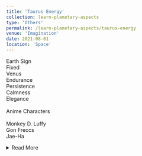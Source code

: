 ```yaml
---
title: 'Taurus Energy'
collection: learn-planetary-aspects
type: 'Others'
permalink: /learn-planetary-aspects/taurus-energy
venue: 'Imagination'
date: 2021-08-01
location: 'Space'
---
```


Earth Sign \
Fixed \
Venus \
Endurance \
Persistence \
Calmness \
Elegance \
\
Anime Characters \
\
Monkey D. Luffy \
Gon Freccs \
Jae-Ha<details><summary>Read More</summary>
<p>
Tanaka Youichi</br>
Wakamiya Shinobu</br>
Ichinose Kotomi</br>
Kazehaya Shouta</br>
Orihara Izaya</br>
</p>
